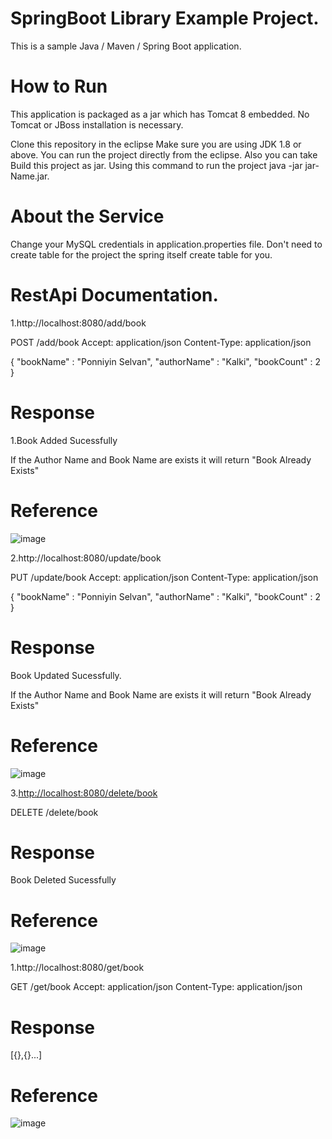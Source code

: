 # SpringBoot Library Example Project.
This is a sample Java / Maven / Spring Boot  application.

# How to Run

This application is packaged as a jar which has Tomcat 8 embedded. No Tomcat or JBoss installation is necessary.

Clone this repository in the eclipse
Make sure you are using JDK 1.8 or above.
You can run the project directly from the eclipse.
Also you can take Build this project as jar.
Using this command to run the project 
java -jar jar-Name.jar.

# About the Service

Change your MySQL credentials  in application.properties file.
Don't need to create table  for the project the spring itself create table for you.

# RestApi Documentation.

1.http://localhost:8080/add/book
 
POST /add/book
Accept: application/json
Content-Type: application/json

{
"bookName" : "Ponniyin Selvan",
"authorName" : "Kalki",
"bookCount" : 2
}

# Response

1.Book Added Sucessfully

If the Author Name and Book Name are exists it will return "Book Already Exists"

# Reference

![image](https://user-images.githubusercontent.com/54183307/235405656-07d716f9-1f14-44bc-b12d-d97bacca76f5.png)

2.http://localhost:8080/update/book
 
PUT /update/book
Accept: application/json
Content-Type: application/json

{
"bookName" : "Ponniyin Selvan",
"authorName" : "Kalki",
"bookCount" : 2
}

# Response

Book Updated Sucessfully.

If the Author Name and Book Name are exists it will return "Book Already Exists"

# Reference

![image](https://user-images.githubusercontent.com/54183307/235405773-aeb6a4f6-9430-44c6-936c-d92fbc51081e.png)

3.[http://localhost:8080/delete/book](http://localhost:8080/delete/book?id=2)
 
DELETE /delete/book


# Response

Book Deleted Sucessfully

# Reference

![image](https://user-images.githubusercontent.com/54183307/235405891-34fa0366-a1a5-4e69-8045-e10155e9b643.png)

1.http://localhost:8080/get/book
 
GET /get/book
Accept: application/json
Content-Type: application/json


# Response

[{},{}...]

# Reference

![image](https://user-images.githubusercontent.com/54183307/235405988-3db6d0b1-0519-4afc-a37a-f064ef33d3d1.png)


